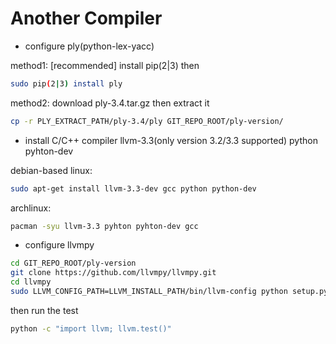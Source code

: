 Another Compiler
================


- configure ply(python-lex-yacc)

method1: [recommended] install pip(2|3) then
```bash
sudo pip(2|3) install ply
```


method2: download ply-3.4.tar.gz then extract it
```bash
cp -r PLY_EXTRACT_PATH/ply-3.4/ply GIT_REPO_ROOT/ply-version/
```
- install C/C++ compiler llvm-3.3(only version 3.2/3.3 supported) python pyhton-dev


debian-based linux:
```bash
sudo apt-get install llvm-3.3-dev gcc python python-dev
```
archlinux:
```bash
pacman -syu llvm-3.3 pyhton pyhton-dev gcc
```

- configure llvmpy
```bash
cd GIT_REPO_ROOT/ply-version
git clone https://github.com/llvmpy/llvmpy.git
cd llvmpy
sudo LLVM_CONFIG_PATH=LLVM_INSTALL_PATH/bin/llvm-config python setup.py install
```
then run the test
```bash
python -c "import llvm; llvm.test()"
```
